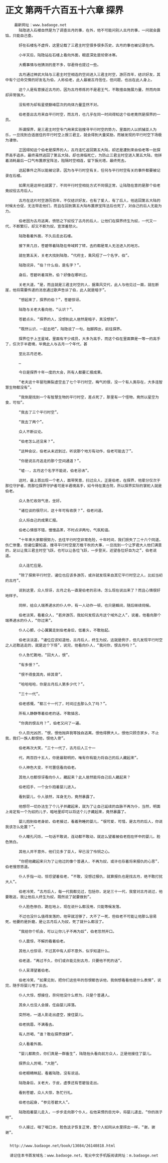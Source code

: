 # 正文 第两千六百五十六章 探界
        最新网址：www.badaoge.net
          陆隐进入石楼自然是为了调查古月的事，在外，他不可能问别人古月的事，一问就会露馅，只能自己查。
      
          好在石楼名不虚传，这里记载了三君主时空很多很多历史，古月的事也被记录在内。
      
          小半天后，陆隐站在石楼上看向外面，眼底深处是彻骨冰寒。
      
          大概事情与他猜测的差不多，邬君侍也提过一些。
      
          古月通过神武大陆与三君主时空相连的空间进入三君主时空，游历百年，结识好友，其中有个过命交情的好友名为伯，人称伯老，此人最被古月信任，但问题，也出在此人身上。
      
          这个人是有意接近古月的，因为古月修炼的不是君王气，不敢擅自施展力量，然而肉体却异常强大。
      
          没有修为却有星使巅峰层次的肉体力量显然不对。
      
          伯老查出古月来自平行时空，而古月，也几乎在同一时间得知这个伯老竟然是探界的一员。
      
          所谓探界，是三君主时空专门用来实验搜寻平行时空的势力，里面的人以抓捕亚人为乐，一旦找到合适居住的平行时空上报三君主，就会得到大量奖励，而被发现的平行时空下场极为凄惨。
      
          正因得知这个伯老是探界的人，古月连忙返回第五大陆，却还是遭到来自伯老等一批探界高手追杀，最终虽然逃回了第五大陆，却也濒临死亡，为防止三君主时空进入第五大陆，他拼着消耗最后一口气布置原宝阵法，阻隔时空相连，留下振光塔，最终死去。
      
          这起事件之所以能被记录，因为与平行时空有关，任何与平行时空有关的事件都要被记录在石楼。
      
          如果光是这样也就罢了，不同平行时空相处方式不同很正常，让陆隐在意的是那个伯老竟奴役古月后人。
      
          古月在这片时空游历百年，不仅结识好友，也有了爱人，有了后人，他逃回第五大陆的时候太仓促，无法带走他们，而且在回到第五大陆布置原宝阵法后也死了，对自己的后人无能为力。
      
          伯老因为古月逃离，愤怒之下奴役了古月的后人，让他们在探界终生为奴，一代又一代，不断繁衍，却又不断为奴，宣泄着怒火。
      
          陆隐看着外面，不久后走出石楼。
      
          接下来几日，苍碧带着陆隐在帝域转了转，去的都是常人无法进入的地方。
      
          就在第五天，关老大找到陆隐，“代府主，乘风招了一个名字，伯”。
      
          陆隐诧异，“伯？什么伯，是名字？”。
      
          身后，苍碧听着耳熟，伯？好像在哪听过。
      
          关老大道，“是，而且就是三君主时空的人，据乘风交代，此人与他见过一面，就在断崖，他将需要传递的消息通过歌声告诉了伯，此人就是暗子”。
      
          “想起来了，探界的伯？”，苍碧惊讶。
      
          陆隐与关老大看向他，“认识？”。
      
          苍碧点头，“探界的人，没想到此人居然是暗子，真没想到”。
      
          “既然认识，一起去吧”，陆隐说了一句，抬脚跨出，前往探界。
      
          探界位于上王星域，里面有不少成员，大多为高手，而这个伯在里面算是一等一的高手了，仅次于半君境，毕竟此人与古月一个年代，甚
      
          至比古月还老。
      
          …
      
          今日是探界十年一度的大会，所有人都要汇报成果。
      
          “老夫这十年冒险撕裂虚空去了七个平行时空，晦气的很，没一个有人类存在，大多连智慧生物都没有”。
      
          “我倒是找到一个有智慧生物的平行时空，差点死了，那里有一个怪物，竟然以星空为食，可怕”。
      
          “我去了三个平行时空”。
      
          “我去了两个”。
      
          众人不断议论。
      
          “伯老怎么还没来？”。
      
          “这种会议，伯老从未迟到过，听说那个地方有动作，伯老可能去了”。
      
          “你是说古月逃走的那个空间通道？”。
      
          “嘘--，古月这个名字不能说，伯老忌讳”。
      
          这时，最上首出现一个老人，面带笑意，扫过众人，正是伯老，在探界，他辈分仅次于那位守护者，而那位探界守护者可是半君境高手，如今待在莫合院，所以探界实际的掌舵人就是伯老。
      
          众人急忙收敛气息，坐好。
      
          “诸位谈的很尽兴，这十年可有收获？”，伯老问道。
      
          众人将自己的成果汇报。
      
          伯老心情很不错，慢慢品茶，不时点评两句，气氛和谐。
      
          “十年来大家都很努力，去往平行时空非常危险，十年时间，我们损失了二十六个同道，伤亡惨重，但诸位要知道，搜寻平行时空是万载千秋的大事，一旦找到一个让罗君大人他们满意的，足以让我三君主时空飞跃，也可以让各位飞跃，一步登天，还望各位好自为之”，伯老说道。
      
          众人连忙应是。
      
          “除了探索平行时空，诸位也应该多游历，或许就发现来自其它平行时空之人，比如当初的古月”。
      
          说到这里，众人惊讶，古月之名一直是伯老的忌讳，怎么现在说出来了？而且心情很好地样子。
      
          同样，给众人端茶递水的仆人中，有一人动作一顿，也只是瞬间，随后继续伺候。
      
          伯老淡笑，看着众人，“若非游历，我如何发现古月这个域外之人”，说着，他看向那个端茶递水的仆人，“你过来”。
      
          仆人心颤，小心翼翼走到伯老身后，低着头，不敢抬起。
      
          伯老淡淡道，“诸位应该知道他，古月后人，终生为奴，这就是例子，但凡发现平行时空之人还敢逃走的，就是这个下场”，说完，他看向仆人，“我问你，恨古月吗？”。
      
          仆人急忙跪地，“回大人，恨”。
      
          “有多恨？”。
      
          “恨不得食其肉，碎其骨”。
      
          “哈哈哈哈，你是古月后人第多少代？”。
      
          “三十一代”。
      
          伯老感慨，“都三十一代了，时间过去那么久了吗？”。
      
          所有人静静等着伯老的话，不敢插言。
      
          “你真的恨古月？”，伯老又问了一遍。
      
          仆人目光凶厉，“恨，恨他抛弃我等独自逃离，恨他得罪大人，恨他只顾念家乡，不止我，我们一族人都恨他，恨他入骨”。
      
          伯老再次大笑，“三十一代了，古月后人三十一
      
          代，两百四十五人，你是最聪明的，唯有你有能力将自己的后人藏起来”。
      
          仆人神色大变，不可置信看向伯老。
      
          其他人也都惊讶看向仆人，藏起来？此人居然能将自己后人藏起来？
      
          伯老招手，一个女仆抱着婴儿进入。
      
          看到婴儿，仆人骇然，浑身无力，竟然暴露了。
      
          他想尽一切办法生了个儿子并藏起来，就为了让自己延续的血脉不再为仆，当然，明面上肯定有一个为奴的儿子，暗地里却可以将这个儿子藏起来，竟然暴露了。
      
          婴儿抱到伯老身前，伯老接过，看着熟睡的婴儿，“很可爱，可惜，是古月的后人，你说我该怎么处置？”。
      
          仆人瞳孔闪烁，一句话不敢说，连动都不敢动，就这么望着被伯老抱在怀中的婴儿，脸色煞白。
      
          其他人并不意外，他们见多了亚人，早已没了怜悯之心。
      
          “你把他藏起来只为了让他过的像个普通人，不再为奴，或许也存着将来报仇的心思”，伯老慢悠悠道。
      
          仆人手指一动，惊恐望着伯老，“不敢，没想过报仇，就算报仇也是找古月，绝不敢打扰大人”。
      
          伯老冷笑，“古月后人，每一代我都见过，包括你，足足三十一代，我曾对古月说过，他要敢逃，我让他后人终生为奴，既然说了就要做到”。
      
          仆人脸色惨白，跪在地上，现在说什么都没用，只能等候发落。
      
          不过也没什么值得发落的，他早就活够了，大不了一死，但伯老不可能让他那么容易死，他要的是折磨，是让古月后人为奴，死了就什么都没了。
      
          “我给你个机会，可以让你儿子不再为奴”，伯老忽然开口。
      
          仆人震惊，不解的看着伯老。
      
          其他人也惊讶，不过其中有人却不意外，似乎知道什么。
      
          伯老道，“再过不久，你们或许能见到古月，只要他不死的话”。
      
          仆人呆滞望着伯老。
      
          伯老冷笑，“如果见到，把你们这些年的怨恨都告诉他，我倒想看看他是什么表情”，说完，随手将婴儿甩了出去。
      
          仆人大惊，想接住，奈何他没什么修为，只是个普通人。
      
          其余人也没人会接，任由婴儿摔落。
      
          突然地，一道人影走出虚空，接住婴儿。
      
          伯老挑眉，不满看去。
      
          有人厉喝，“谁？敢在探界放肆”。
      
          众人看着外面。
      
          “婴儿都欺负，你们真是一群畜生”，陆隐抬头看向前方众人，正是他接住了婴儿。
      
          探界众人厉喝，“大胆”。
      
          伯老眼睛眯起，看着陆隐，没有说话。
      
          陆隐身后，关老大，于皮，虚季还有苍碧皆走出。
      
          看到苍碧，众人大惊，急忙行礼。
      
          伯老也起身，“参见苍碧大人”。
      
          陆隐抱着婴儿走入，一步步走向那个仆人，在他呆愣的目光中，将婴儿递去，“你的孩子吧”。
      
          仆人接过，咽了咽口水，脸色这才恢复正常，整个人如同从水里捞出一样，“谢，谢谢”。
      
      
      http://www.badaoge.net/book/13084/26140818.html
      
      请记住本书首发域名：www.badaoge.net。笔尖中文手机版阅读网址：m.badaoge.net